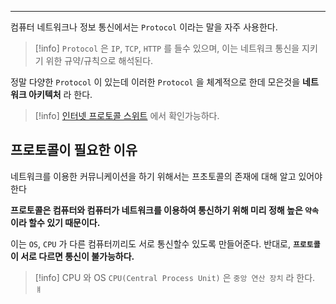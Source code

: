 
---

컴퓨터 네트워크나 정보 통신에서는 `Protocol` 이라는 말을 자주 사용한다.

>[!info] `Protocol` 은 `IP`, `TCP`, `HTTP` 를 들수 있으며, 이는 네트워크 통신을 지키기 위한 규약/규칙으로 해석된다.

정말 다양한 `Protocol` 이 있는데 이러한 `Protocol` 을 체계적으로 한데 모은것을 **네트워크 아키텍처** 라 한다.

>[!info] [인터넷 프로토콜 스위트](https://ko.wikipedia.org/wiki/%EC%9D%B8%ED%84%B0%EB%84%B7_%ED%94%84%EB%A1%9C%ED%86%A0%EC%BD%9C_%EC%8A%A4%EC%9C%84%ED%8A%B8) 에서 확인가능하다.

## 프로토콜이 필요한 이유

네트워크를 이용한 커뮤니케이션을 하기 위해서는 프초토콜의 존재에 대해 알고 있어야 한다

**프로토콜은 컴퓨터와 컴퓨터가 네트워크를 이용하여 통신하기 위해 미리 정해 높은 `약속` 이라 할수 있기 때문이다.** 

이는 `OS`, `CPU` 가 다른 컴퓨터끼리도 서로 통신할수 있도록 만들어준다.
반대로, **`프로토콜` 이 서로 다르면 통신이 불가능하다.**

>[!info] CPU 와 OS
>`CPU(Central Process Unit)` 은 `중앙 연산 장치` 라 한다.<br> `ㅒ`

